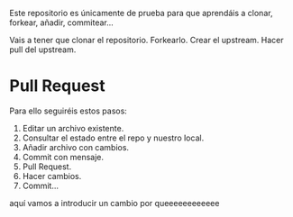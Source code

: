 Este repositorio es únicamente de prueba para que aprendáis a clonar, forkear, añadir, commitear...

Vais a tener que clonar el repositorio.
Forkearlo.
Crear el upstream.
Hacer pull del upstream.

# Pull Request
Para ello seguiréis estos pasos:
1. Editar un archivo existente.
2. Consultar el estado entre el repo y nuestro local.
3. Añadir archivo con cambios.
4. Commit con mensaje.
5. Pull Request.
6. Hacer cambios.
7. Commit... 


aquí vamos a introducir un cambio
por queeeeeeeeeeee